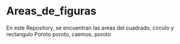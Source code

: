 # Areas_de_figuras
En este Repository, se encuentran las areas del cuadrado, circulo y rectangulo
Poroto poroto, caemos, poroto
